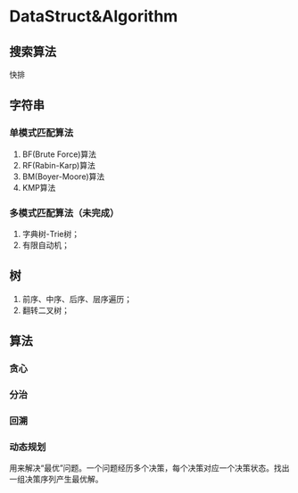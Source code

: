 # DataStruct&Algorithm
## 搜索算法
快排
## 字符串
### 单模式匹配算法
1. BF(Brute Force)算法
2. RF(Rabin-Karp)算法
3. BM(Boyer-Moore)算法
4. KMP算法
### 多模式匹配算法（未完成）
1. 字典树-Trie树；
2. 有限自动机；
## 树
1. 前序、中序、后序、层序遍历；
2. 翻转二叉树；
## 算法
### 贪心
### 分治
### 回溯
### 动态规划
用来解决“最优”问题。一个问题经历多个决策，每个决策对应一个决策状态。找出一组决策序列产生最优解。


